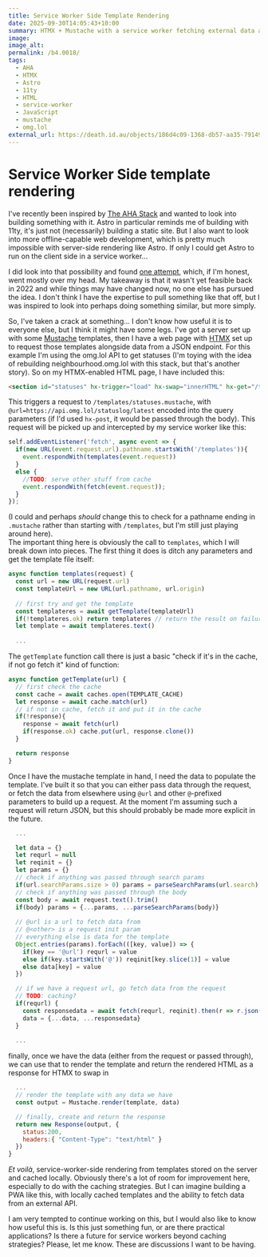 ```yaml
---
title: Service Worker Side Template Rendering
date: 2025-09-30T14:05:43+10:00
summary: HTMX + Mustache with a service worker fetching external data and rendering HTML from a template. Fun? Practical? You decide!
image:
image_alt:
permalink: /b4.0018/
tags:
  - AHA
  - HTMX
  - Astro
  - 11ty
  - HTML
  - service-worker
  - JavaScript
  - mustache
  - omg.lol
external_url: https://death.id.au/objects/186d4c09-1368-db57-aa35-791495116413
---
```

# Service Worker Side template rendering

I've recently been inspired by [The AHA Stack](https://ahastack.dev/) and wanted to look into building something with it. Astro in particular reminds me of building with 11ty, it's just not (necessarily) building a static site. But I also want to look into more offline-capable web development, which is pretty much impossible with server-side rendering like Astro. If only I could get Astro to run on the client side in a service worker...

I did look into that possibility and found [one attempt](https://dev.to/thepassle/service-worker-side-rendering-swsr-cb1), which, if I'm honest, went mostly over my head. My takeaway is that it wasn't yet feasible back in 2022 and while things may have changed now, no one else has pursued the idea. I don't think I have the expertise to pull something like that off, but I was inspired to look into perhaps doing something similar, but more simply.

So, I've taken a crack at something... I don't know how useful it is to everyone else, but I think it might have some legs. I've got a server set up with some [Mustache](https://mustache.github.io/) templates, then I have a web page with [HTMX](https://htmx.org/) set up to request those templates alongside data from a JSON endpoint. For this example I'm using the omg.lol API to get statuses (I'm toying with the idea of rebuilding neighbourhood.omg.lol with this stack, but that's another story). So on my HTMX-enabled HTML page, I have included this:
```html
<section id="statuses" hx-trigger="load" hx-swap="innerHTML" hx-get="/templates/statuses.mustache" hx-vals='{"@url":"https://api.omg.lol/statuslog/latest"}'></section>
```
This triggers a request to `/templates/statuses.mustache`, with `@url=https://api.omg.lol/statuslog/latest` encoded into the query parameters (if I'd used `hx-post`, it would be passed through the body). This request will be picked up and intercepted by my service worker like this:
```js
self.addEventListener('fetch', async event => {
  if(new URL(event.request.url).pathname.startsWith('/templates')){
    event.respondWith(templates(event.request))
  }
  else {
    //TODO: serve other stuff from cache
    event.respondWith(fetch(event.request));
  }
});
```
(I could and perhaps *should* change this to check for a pathname ending in `.mustache` rather than starting with `/templates`, but I'm still just playing around here).  
The important thing here is obviously the call to `templates`, which I will break down into pieces. The first thing it does is ditch any parameters and get the template file itself:
```js
async function templates(request) {
  const url = new URL(request.url)
  const templateUrl = new URL(url.pathname, url.origin)
  
  // first try and get the template
  const templateres = await getTemplate(templateUrl) 
  if(!templateres.ok) return templateres // return the result on failure
  let template = await templateres.text()
  
  ...
```
The `getTemplate` function call there is just a basic "check if it's in the cache, if not go fetch it" kind of function:
```js
async function getTemplate(url) {
  // first check the cache
  const cache = await caches.open(TEMPLATE_CACHE)
  let response = await cache.match(url)
  // if not in cache, fetch it and put it in the cache
  if(!response){ 
    response = await fetch(url)
    if(response.ok) cache.put(url, response.clone())
  }

  return response
}
```
Once I have the mustache template in hand, I need the data to populate the template. I've built it so that you can either pass data through the request, or fetch the data from elsewhere using `@url` and other `@`-prefixed parameters to build up a request. At the moment I'm assuming such a request will return JSON, but this should probably be made more explicit in the future.
```js
  ...

  let data = {}
  let requrl = null
  let reqinit = {}
  let params = {}
  // check if anything was passed through search params
  if(url.searchParams.size > 0) params = parseSearchParams(url.search)
  // check if anything was passed through the body
  const body = await request.text().trim()
  if(body) params = {...params, ...parseSearchParams(body)}
  
  // @url is a url to fetch data from
  // @<other> is a request init param
  // everything else is data for the template
  Object.entries(params).forEach(([key, value]) => {
    if(key == '@url') requrl = value
    else if(key.startsWith('@')) reqinit[key.slice(1)] = value
    else data[key] = value
  })

  // if we have a request url, go fetch data from the request
  // TODO: caching?
  if(requrl) {
    const responsedata = await fetch(requrl, reqinit).then(r => r.json())
    data = {...data, ...responsedata}
  }
  
  ...
```
finally, once we have the data (either from the request or passed through), we can use that to render the template and return the rendered HTML as a response for HTMX to swap in
```js
  ...
  // render the template with any data we have
  const output = Mustache.render(template, data)

  // finally, create and return the response
  return new Response(output, {
    status:200,
    headers:{ "Content-Type": "text/html" }
  })
}
```

*Et voilà*, service-worker-side rendering from templates stored on the server and cached locally. Obviously there's a lot of room for improvement here, especially to do with the caching strategies. But I can imagine building a PWA like this, with locally cached templates and the ability to fetch data from an external API.

I am very tempted to continue working on this, but I would also like to know how useful this is. Is this just something fun, or are there practical applications? Is there a future for service workers beyond caching strategies? Please, let me know. These are discussions I want to be having.